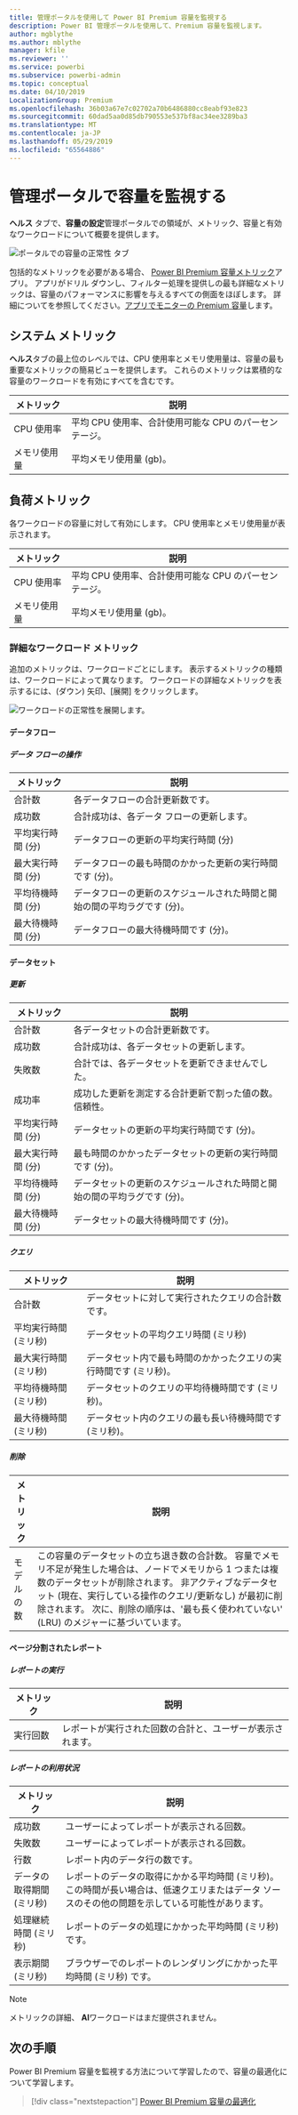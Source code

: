 ```yaml
---
title: 管理ポータルを使用して Power BI Premium 容量を監視する
description: Power BI 管理ポータルを使用して、Premium 容量を監視します。
author: mgblythe
ms.author: mblythe
manager: kfile
ms.reviewer: ''
ms.service: powerbi
ms.subservice: powerbi-admin
ms.topic: conceptual
ms.date: 04/10/2019
LocalizationGroup: Premium
ms.openlocfilehash: 36b03a67e7c02702a70b6486880cc8eabf93e823
ms.sourcegitcommit: 60dad5aa0d85db790553e537bf8ac34ee3289ba3
ms.translationtype: MT
ms.contentlocale: ja-JP
ms.lasthandoff: 05/29/2019
ms.locfileid: "65564886"
---
```

# <a name="monitor-capacities-in-the-admin-portal"></a>管理ポータルで容量を監視する

**ヘルス** タブで、**容量の設定**管理ポータルでの領域が、メトリック、容量と有効なワークロードについて概要を提供します。  

![ポータルでの容量の正常性 タブ](media/service-admin-premium-monitor-portal/admin-portal-health.png)

包括的なメトリックを必要がある場合、 [Power BI Premium 容量メトリック](service-admin-premium-monitor-capacity.md)アプリ。 アプリがドリル ダウンし、フィルター処理を提供しの最も詳細なメトリックは、容量のパフォーマンスに影響を与えるすべての側面をほぼします。 詳細についてを参照してください。[アプリでモニターの Premium 容量](service-admin-premium-monitor-capacity.md)します。

## <a name="system-metrics"></a>システム メトリック

**ヘルス**タブの最上位のレベルでは、CPU 使用率とメモリ使用量は、容量の最も重要なメトリックの簡易ビューを提供します。 これらのメトリックは累積的な容量のワークロードを有効にすべてを含むです。

| **メトリック** | **説明** |
| --- | --- |
| CPU 使用率 | 平均 CPU 使用率、合計使用可能な CPU のパーセンテージ。 |
| メモリ使用量 | 平均メモリ使用量 (gb)。|

## <a name="workload-metrics"></a>負荷メトリック

各ワークロードの容量に対して有効にします。 CPU 使用率とメモリ使用量が表示されます。

| **メトリック** | **説明** |
| --- | --- |
| CPU 使用率 | 平均 CPU 使用率、合計使用可能な CPU のパーセンテージ。 |
| メモリ使用量 | 平均メモリ使用量 (gb)。|

### <a name="detailed-workload-metrics"></a>詳細なワークロード メトリック

追加のメトリックは、ワークロードごとにします。 表示するメトリックの種類は、ワークロードによって異なります。 ワークロードの詳細なメトリックを表示するには、(ダウン) 矢印、[展開] をクリックします。

![ワークロードの正常性を展開します。](media/service-admin-premium-monitor-portal/admin-portal-health-expand.png)

#### <a name="dataflows"></a>データフロー

##### <a name="dataflow-operations"></a>データ フローの操作

| **メトリック** | **説明** |
| --- | --- |
| 合計数 | 各データフローの合計更新数です。 |
| 成功数 | 合計成功は、各データ フローの更新します。|
| 平均実行時間 (分) | データフローの更新の平均実行時間 (分) |
| 最大実行時間 (分) | データフローの最も時間のかかった更新の実行時間です (分)。 |
| 平均待機時間 (分) | データフローの更新のスケジュールされた時間と開始の間の平均ラグです (分)。 |
| 最大待機時間 (分) | データフローの最大待機時間です (分)。  |

#### <a name="datasets"></a>データセット

##### <a name="refresh"></a>更新

| **メトリック** | **説明** |
| --- | --- |
| 合計数 | 各データセットの合計更新数です。 |
| 成功数 | 合計成功は、各データセットの更新します。 |
| 失敗数 | 合計では、各データセットを更新できませんでした。 |
| 成功率  | 成功した更新を測定する合計更新で割った値の数。 信頼性。 |
| 平均実行時間 (分) | データセットの更新の平均実行時間です (分)。  |
| 最大実行時間 (分) | 最も時間のかかったデータセットの更新の実行時間です (分)。 |
| 平均待機時間 (分) | データセットの更新のスケジュールされた時間と開始の間の平均ラグです (分)。 |
| 最大待機時間 (分) | データセットの最大待機時間です (分)。 |

##### <a name="query"></a>クエリ

| **メトリック** | **説明** |
| --- | --- |
| 合計数 | データセットに対して実行されたクエリの合計数です。 |
| 平均実行時間 (ミリ秒) |データセットの平均クエリ時間 (ミリ秒)|
| 最大実行時間 (ミリ秒) |データセット内で最も時間のかかったクエリの実行時間です (ミリ秒)。 |
| 平均待機時間 (ミリ秒) |データセットのクエリの平均待機時間です (ミリ秒)。 |
| 最大待機時間 (ミリ秒) |データセット内のクエリの最も長い待機時間です (ミリ秒)。 |

##### <a name="eviction"></a>削除

| **メトリック** | **説明** |
| --- | --- |
| モデルの数 | この容量のデータセットの立ち退き数の合計数。 容量でメモリ不足が発生した場合は、ノードでメモリから 1 つまたは複数のデータセットが削除されます。 非アクティブなデータセット (現在、実行している操作のクエリ/更新なし) が最初に削除されます。 次に、削除の順序は、'最も長く使われていない' (LRU) のメジャーに基づいています。 |

#### <a name="paginated-reports"></a>ページ分割されたレポート

##### <a name="report-execution"></a>レポートの実行

| **メトリック** | **説明** |
| --- | --- |
| 実行回数  | レポートが実行された回数の合計と、ユーザーが表示されます。|

##### <a name="report-usage"></a>レポートの利用状況

| **メトリック** | **説明** |
| --- | --- |
| 成功数 | ユーザーによってレポートが表示される回数。 |
| 失敗数 |ユーザーによってレポートが表示される回数。|
| 行数 |レポート内のデータ行の数です。 |
| データの取得期間 (ミリ秒) |レポートのデータの取得にかかる平均時間 (ミリ秒)。 この時間が長い場合は、低速クエリまたはデータ ソースのその他の問題を示している可能性があります。  |
| 処理継続時間 (ミリ秒) |レポートのデータの処理にかかった平均時間 (ミリ秒) です。 |
| 表示期間 (ミリ秒) |ブラウザーでのレポートのレンダリングにかかった平均時間 (ミリ秒) です。 |

> [!NOTE]
> メトリックの詳細、 **AI**ワークロードはまだ提供されません。

## <a name="next-steps"></a>次の手順

Power BI Premium 容量を監視する方法について学習したので、容量の最適化について学習します。

> [!div class="nextstepaction"]
> [Power BI Premium 容量の最適化](service-premium-capacity-optimize.md)
